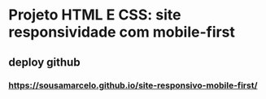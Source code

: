 # Projeto HTML E CSS: site responsividade com mobile-first
## 
## deploy github
### https://sousamarcelo.github.io/site-responsivo-mobile-first/


